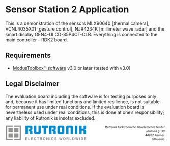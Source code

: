 # Sensor Station 2 Application

This is a demonstration of the sensors MLX90640 [thermal camera], VCNL4035X01 [gesture control], NJR4234K [millimeter wave radar] and the smart display GEN4-ULCD-35P4CT-CLB. Everything is connected to the main controller - RDK2 board.

## Requirements

- [ModusToolbox&trade; software](https://www.infineon.com/modustoolbox) v3.0 or later (tested with v3.0)

   

## Legal Disclaimer

The evaluation board including the software is for testing purposes only and, because it has limited functions and limited resilience, is not suitable for permanent use under real conditions. If the evaluation board is nevertheless used under real conditions, this is done at one’s responsibility; any liability of Rutronik is insofar excluded. 

<img src="images/rutronik_origin_kaunas.png" style="zoom:50%;" />